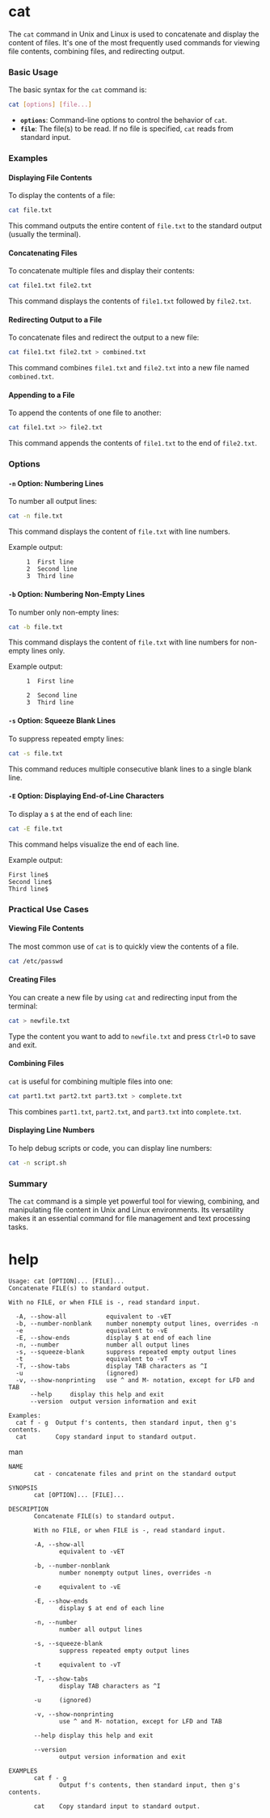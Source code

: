 # cat

The `cat` command in Unix and Linux is used to concatenate and display the content of files. It's one of the most frequently used commands for viewing file contents, combining files, and redirecting output.

### Basic Usage

The basic syntax for the `cat` command is:

```sh
cat [options] [file...]
```

- **`options`**: Command-line options to control the behavior of `cat`.
- **`file`**: The file(s) to be read. If no file is specified, `cat` reads from standard input.

### Examples

#### Displaying File Contents

To display the contents of a file:

```sh
cat file.txt
```

This command outputs the entire content of `file.txt` to the standard output (usually the terminal).

#### Concatenating Files

To concatenate multiple files and display their contents:

```sh
cat file1.txt file2.txt
```

This command displays the contents of `file1.txt` followed by `file2.txt`.

#### Redirecting Output to a File

To concatenate files and redirect the output to a new file:

```sh
cat file1.txt file2.txt > combined.txt
```

This command combines `file1.txt` and `file2.txt` into a new file named `combined.txt`.

#### Appending to a File

To append the contents of one file to another:

```sh
cat file1.txt >> file2.txt
```

This command appends the contents of `file1.txt` to the end of `file2.txt`.

### Options

#### `-n` Option: Numbering Lines

To number all output lines:

```sh
cat -n file.txt
```

This command displays the content of `file.txt` with line numbers.

Example output:
```
     1  First line
     2  Second line
     3  Third line
```

#### `-b` Option: Numbering Non-Empty Lines

To number only non-empty lines:

```sh
cat -b file.txt
```

This command displays the content of `file.txt` with line numbers for non-empty lines only.

Example output:
```
     1  First line

     2  Second line
     3  Third line
```

#### `-s` Option: Squeeze Blank Lines

To suppress repeated empty lines:

```sh
cat -s file.txt
```

This command reduces multiple consecutive blank lines to a single blank line.

#### `-E` Option: Displaying End-of-Line Characters

To display a `$` at the end of each line:

```sh
cat -E file.txt
```

This command helps visualize the end of each line.

Example output:
```
First line$
Second line$
Third line$
```

### Practical Use Cases

#### Viewing File Contents

The most common use of `cat` is to quickly view the contents of a file.

```sh
cat /etc/passwd
```

#### Creating Files

You can create a new file by using `cat` and redirecting input from the terminal:

```sh
cat > newfile.txt
```

Type the content you want to add to `newfile.txt` and press `Ctrl+D` to save and exit.

#### Combining Files

`cat` is useful for combining multiple files into one:

```sh
cat part1.txt part2.txt part3.txt > complete.txt
```

This combines `part1.txt`, `part2.txt`, and `part3.txt` into `complete.txt`.

#### Displaying Line Numbers

To help debug scripts or code, you can display line numbers:

```sh
cat -n script.sh
```

### Summary

The `cat` command is a simple yet powerful tool for viewing, combining, and manipulating file content in Unix and Linux environments. Its versatility makes it an essential command for file management and text processing tasks.
# help

```
Usage: cat [OPTION]... [FILE]...
Concatenate FILE(s) to standard output.

With no FILE, or when FILE is -, read standard input.

  -A, --show-all           equivalent to -vET
  -b, --number-nonblank    number nonempty output lines, overrides -n
  -e                       equivalent to -vE
  -E, --show-ends          display $ at end of each line
  -n, --number             number all output lines
  -s, --squeeze-blank      suppress repeated empty output lines
  -t                       equivalent to -vT
  -T, --show-tabs          display TAB characters as ^I
  -u                       (ignored)
  -v, --show-nonprinting   use ^ and M- notation, except for LFD and TAB
      --help     display this help and exit
      --version  output version information and exit

Examples:
  cat f - g  Output f's contents, then standard input, then g's contents.
  cat        Copy standard input to standard output.
```

man

```
NAME
       cat - concatenate files and print on the standard output

SYNOPSIS
       cat [OPTION]... [FILE]...

DESCRIPTION
       Concatenate FILE(s) to standard output.

       With no FILE, or when FILE is -, read standard input.

       -A, --show-all
              equivalent to -vET

       -b, --number-nonblank
              number nonempty output lines, overrides -n

       -e     equivalent to -vE

       -E, --show-ends
              display $ at end of each line

       -n, --number
              number all output lines

       -s, --squeeze-blank
              suppress repeated empty output lines

       -t     equivalent to -vT

       -T, --show-tabs
              display TAB characters as ^I

       -u     (ignored)

       -v, --show-nonprinting
              use ^ and M- notation, except for LFD and TAB

       --help display this help and exit

       --version
              output version information and exit

EXAMPLES
       cat f - g
              Output f's contents, then standard input, then g's contents.

       cat    Copy standard input to standard output.
```
